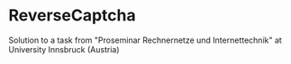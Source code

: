# ReverseCaptcha
Solution to a task from "Proseminar Rechnernetze und Internettechnik" at University Innsbruck (Austria)
